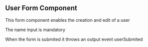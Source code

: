 ## User Form Component

This form component enables the creation and edit of a user

The name input is mandatory

When the form is submited it throws an output event userSubmited
